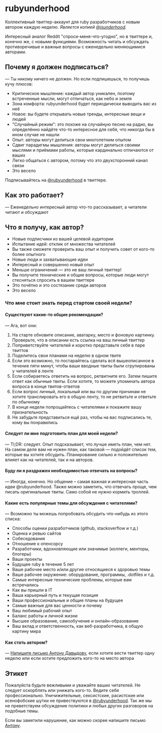 # rubyunderhood
Коллективный твиттер-аккаунт для ruby разработчиков с новым автором каждую неделю.
_Является копией [@jsunderhood](http://twitter.com/jsunderhood)._

Интересный аналог Reddit "спроси-меня-что-угодно", но в твиттере и, конечно же,
с новыми функциями. Возможность читать и обсуждать противоречивые и важные
вопросы с еженедельно меняющимися авторами.

## Почему я должен подписаться?

— Ты никому ничего не должен. Но если подпишешься, то получишь кучу плюсов:

* Критическое мышление: каждый автор уникален, поэтому встреченные мысли,
  могут отличаться, как небо и земля
* Зона комфорта: rubyunderhood будет периодически выводить вас из неё
* Новое: вы будете открывать новые тренды, интересные вещи и людей
* "Случайный режим": это похоже на случайную песню на радио, вы определённо
  найдёте что-то интересное для себя, что никогда бы в ином случае не нашли
* Опыт: авторы могут делиться свои многолетним опытом
* Сдвиг парадигмы мышления: авторы могут делиться своими мыслями
  и приёмами работы, которые кардинально отличаются от ваших
* Легко общаться с автором, потому что это двухсторонний канал связи
* Это весело

Подписывайтесь на [@rubyunderhood][rubyh] в твиттере.

## Как это работает?

— Еженедельно интересный автор что-то рассказывает, а читатели читают
и обсуждают

## Что я получу, как автор?

* Новые подписчики из вашей целевой аудитории
* Испытание идей: отклик от множества читателей
* Вы также сможете проверить ваш опыт и получить совет от кого-то более опытного
* Новые люди и захватывающие идеи
* Интересный и совершенно новый опыт
* Меньше ограничений — это не ваш личный твиттер!
* Вы получите технические и общие вопросы, которые люди могут стесняться
  спросить в вашем твиттере
* Это почётно и это состязание среди авторов
* Это весело

### Что мне стоит знать перед стартом своей недели?

#### Существуют какие-то общие рекомендации?

— Ага, вот они:

1. На старте обновите описание, аватарку, место и фоновую картинку.
   Проверьте, что в описании есть ссылка на ваш личный твиттер
2. Поприветствуйте читателей и коротко представьте себя в паре твиттов
3. Поделитесь свои планами на неделю в одном твите
4. Если это возможно, то постарайтесь сделать всё вышеописанное в течение
   пяти минут, чтобы ваши вводные твиты были сгрупированы у читателей в ленте
5. Если собираетесь ответить на вопрос, ретвитните его. Затем пишите ответ
   как обычные твиты. Если хотите, то можете упоминать автора вопроса
   в конце твитов-ответов
6. Если вопрос личный, локальный или вы по другим причинам не хотите
   транслировать его в общую ленту, то не ретвитьте и ответьте по обычному
7. В конце недели попрощайтесь с читателями и покажите вашу признательность
8. Не забудьте представиться ещё раз, чтобы на вас подписались те,
   кому вы понравились

#### Следует ли мне подготовить план для моей недели?

— Tl;DR: следует. Опыт подсказывает, что лучше иметь план, чем нет.
На самом деле вам не нужен план, как таковой — подойдёт список тем,
которые вы хотите обсудить. Планирование сильно и положительно влияет
как на читателей, так и на авторов.

#### Буду ли я раздражен необходимостью отвечать на вопросы?

— Иногда, конечно. Но общение – самая важная и интересная часть идеи @rubyunderhood.
Также можно заметить, что отвечать проще, чем писать оригинальные твиты.
Само собой не нужно кормить троллей.

#### Какие есть популярные темы для обсуждения с читателями?

— Возможно ты можешь попробовать обсудить что-нибудь из этого списка:

* Способы оценки разработчиков (github, stackoverflow и т.д.)
* Оценка и ревью сайтов
* Собеседования
* Отношение к опенсорсу
* Разработчики, вдохновляющие или значимые (коллеги, менторы, блогеры)
* Ваши проекты
* Будущее ruby в течение 5 лет
* Ваше рабочее место и/или другие относящиеся к здоровью темы
* Ваше рабочее окружение: оборудование, программы, .dotfiles и т.д.
* Самые интересные технические проблемы, которые вам встречались
* Как вы пришли в IT
* Ваша карьерный путь и текущая позиция
* Ваши профессиональные и общие планы на будущее
* Самые важные для вас ценности и почему
* Ваш любимый рабочий опыт
* Баланс работы и личной жизни
* Высшее образование, самообучение и онлайн-образование
* Ваш вклад и ответственность, как веб-разработчика, в общую картину мира

#### Как стать автором?

— [Напишите письмо Антону Давыдову][proposal], если хотите вести твиттер
одну неделю или если хотите предложить кого-то на место автора

## Этикет

Пожалуйста будьте вежливыми и уважайте ваших читателей. Не следует оскорблять
или унижать кого-то. Ведите себя профессионально. Уничижительные, сексистские,
расистские или ксенофобские шутки не привествуются в [@rubyunderhood][rubyh]. Так же
мы не преветствуем обсуждение политики и любых других разговоров на подобные темы.

Если вы заметили нарушение, как можно скорее напишите
письмо [Антону][coc-violations].

[rubyh]: https://twitter.com/rubyunderhood
[proposal]: mailto:antondavydov.o@gmail.com?subject=Author’s%20proposal%20for%20@rubyunderhood
[coc-violations]: mailto:antondavydov.o@gmail.com?subject=CoC%20violations%20in%20@rubyunderhood
